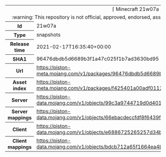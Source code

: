 <html><table>
<tr><td colspan="2" align="center"><img width="0" height="0"><br/>⌈ Minecraft 21w07a ⌋<br/><img width="0" height="0"></td></tr>
<tr><td colspan="2" align="center"><img width="0" height="0"><br/>
:warning: This repository is not official, approved, endorsed, associated or connected with Mojang :warning:
<br/><img width="0" height="0"></td></tr>
<tr><th>Id</th><td>21w07a</td></tr>
<tr><th>Type</th><td>snapshots</td></tr>
<tr><th>Release time</th><td>2021-02-17T16:35:40+00:00</td></tr>
<tr><th>SHA1</th><td>96476dbdb5d6689b3f1a47c025f1b7ad3630bd95</td></tr>
<tr><th>Url</th><td><a href="https://piston-meta.mojang.com/v1/packages/96476dbdb5d6689b3f1a47c025f1b7ad3630bd95/21w07a.json">https://piston-meta.mojang.com/v1/packages/96476dbdb5d6689b3f1a47c025f1b7ad3630bd95/21w07a.json</a></td></tr>
<tr><th>Asset index</th><td><a href="https://piston-meta.mojang.com/v1/packages/f425401a00adf0112fde624ee80c66333530f8a1/1.17.json">https://piston-meta.mojang.com/v1/packages/f425401a00adf0112fde624ee80c66333530f8a1/1.17.json</a></td></tr>
<tr><th>Server</th><td><a href="https://piston-data.mojang.com/v1/objects/99c3a9744719d0d401af63bb684cf1eb5231a75c/server.jar">https://piston-data.mojang.com/v1/objects/99c3a9744719d0d401af63bb684cf1eb5231a75c/server.jar</a></td></tr>
<tr><th>Server mappings</th><td><a href="https://piston-data.mojang.com/v1/objects/66ebacdeccfdf8f6439f7a90234fc76e8ef5c5a6/server.txt">https://piston-data.mojang.com/v1/objects/66ebacdeccfdf8f6439f7a90234fc76e8ef5c5a6/server.txt</a></td></tr>
<tr><th>Client</th><td><a href="https://piston-data.mojang.com/v1/objects/e6886725265257d34b5e0d0661632c61800bded3/client.jar">https://piston-data.mojang.com/v1/objects/e6886725265257d34b5e0d0661632c61800bded3/client.jar</a></td></tr>
<tr><th>Client mappings</th><td><a href="https://piston-data.mojang.com/v1/objects/bdcb712a65f1664ea4b2f28b2e88418817ead0d7/client.txt">https://piston-data.mojang.com/v1/objects/bdcb712a65f1664ea4b2f28b2e88418817ead0d7/client.txt</a></td></tr>
</table></html>